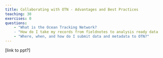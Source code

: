```yaml
---
title: Collaborating with OTN - Advantages and Best Practices
teaching: 30
exercises: 0
questions:
    - "What is the Ocean Tracking Network?
    - "How do I take my records from fieldnotes to analysis ready data sets?
    - "Where, when, and how do I submit data and metadata to OTN?"
---
```


[link to ppt?]
